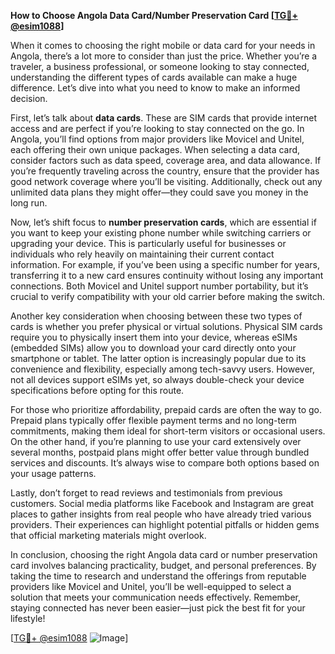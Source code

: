 **How to Choose Angola Data Card/Number Preservation Card [[TG💪+ @esim1088](https://t.me/s/esim1088)]**

When it comes to choosing the right mobile or data card for your needs in Angola, there’s a lot more to consider than just the price. Whether you’re a traveler, a business professional, or someone looking to stay connected, understanding the different types of cards available can make a huge difference. Let’s dive into what you need to know to make an informed decision.

First, let’s talk about **data cards**. These are SIM cards that provide internet access and are perfect if you’re looking to stay connected on the go. In Angola, you’ll find options from major providers like Movicel and Unitel, each offering their own unique packages. When selecting a data card, consider factors such as data speed, coverage area, and data allowance. If you’re frequently traveling across the country, ensure that the provider has good network coverage where you’ll be visiting. Additionally, check out any unlimited data plans they might offer—they could save you money in the long run.

Now, let’s shift focus to **number preservation cards**, which are essential if you want to keep your existing phone number while switching carriers or upgrading your device. This is particularly useful for businesses or individuals who rely heavily on maintaining their current contact information. For example, if you’ve been using a specific number for years, transferring it to a new card ensures continuity without losing any important connections. Both Movicel and Unitel support number portability, but it’s crucial to verify compatibility with your old carrier before making the switch.

Another key consideration when choosing between these two types of cards is whether you prefer physical or virtual solutions. Physical SIM cards require you to physically insert them into your device, whereas eSIMs (embedded SIMs) allow you to download your card directly onto your smartphone or tablet. The latter option is increasingly popular due to its convenience and flexibility, especially among tech-savvy users. However, not all devices support eSIMs yet, so always double-check your device specifications before opting for this route.

For those who prioritize affordability, prepaid cards are often the way to go. Prepaid plans typically offer flexible payment terms and no long-term commitments, making them ideal for short-term visitors or occasional users. On the other hand, if you’re planning to use your card extensively over several months, postpaid plans might offer better value through bundled services and discounts. It’s always wise to compare both options based on your usage patterns.

Lastly, don’t forget to read reviews and testimonials from previous customers. Social media platforms like Facebook and Instagram are great places to gather insights from real people who have already tried various providers. Their experiences can highlight potential pitfalls or hidden gems that official marketing materials might overlook.

In conclusion, choosing the right Angola data card or number preservation card involves balancing practicality, budget, and personal preferences. By taking the time to research and understand the offerings from reputable providers like Movicel and Unitel, you’ll be well-equipped to select a solution that meets your communication needs effectively. Remember, staying connected has never been easier—just pick the best fit for your lifestyle!

[[TG💪+ @esim1088](https://t.me/s/esim1088) ![Image](https://i.postimg.cc/Y0z9fWf4/image.png)]